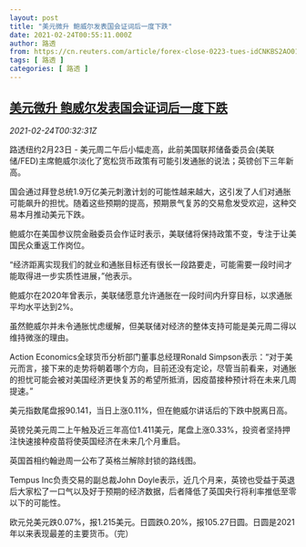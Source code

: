 ```yaml
---
layout: post
title: "美元微升 鲍威尔发表国会证词后一度下跌"
date: 2021-02-24T00:55:11.000Z
author: 路透
from: https://cn.reuters.com/article/forex-close-0223-tues-idCNKBS2AO01Q
tags: [ 路透 ]
categories: [ 路透 ]
---
```

<!--1614128111000-->
[美元微升 鲍威尔发表国会证词后一度下跌](https://cn.reuters.com/article/forex-close-0223-tues-idCNKBS2AO01Q)
------

<div>
<div><i>2021-02-24T00:32:31Z</i></div><p>路透纽约2月23日 - 美元周二午后小幅走高，此前美国联邦储备委员会(美联储/FED)主席鲍威尔淡化了宽松货币政策有可能引发通胀的说法；英镑创下三年新高。</p><p>国会通过拜登总统1.9万亿美元刺激计划的可能性越来越大，这引发了人们对通胀可能飙升的担忧。随着这些预期的提高，预期景气复苏的交易愈发受欢迎，这种交易本月推动美元下跌。</p><p>鲍威尔在美国参议院金融委员会作证时表示，美联储将保持政策不变，专注于让美国民众重返工作岗位。</p><p>“经济距离实现我们的就业和通胀目标还有很长一段路要走，可能需要一段时间才能取得进一步实质性进展，”他表示。</p><p>鲍威尔在2020年曾表示，美联储愿意允许通胀在一段时间内升穿目标，以求通胀平均水平达到2%。</p><p>虽然鲍威尔并未令通胀忧虑缓解，但美联储对经济的整体支持可能是美元周二得以维持微涨的理由。</p><p>Action Economics全球货币分析部门董事总经理Ronald Simpson表示：“对于美元而言，接下来的走势将朝着哪个方向，目前还没有定论，尽管当前看来，对通胀的担忧可能会被对美国经济更快复苏的希望所抵消，因疫苗接种预计将在未来几周提速。”</p><p>美元指数尾盘报90.141，当日上涨0.11%，但在鲍威尔讲话后的下跌中脱离日高。</p><p>英镑兑美元周二上午触及近三年高位1.411美元，尾盘上涨0.33%，投资者坚持押注快速接种疫苗将使英国经济在未来几个月重启。</p><p>英国首相约翰逊周一公布了英格兰解除封锁的路线图。</p><p>Tempus Inc负责交易的副总裁John Doyle表示，近几个月来，英镑也受益于英退后大家松了一口气以及好于预期的经济数据，后者降低了英国央行将利率推低至零以下的可能性。</p><p>欧元兑美元跌0.07%，报1.215美元。日圆跌0.20%，报105.27日圆。日圆是2021年以来表现最差的主要货币。（完）</p>
</div>
